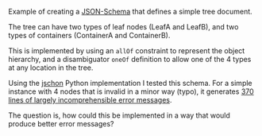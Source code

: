 Example of creating a [JSON-Schema](https://json-schema.org) that defines a simple tree document. 

The tree can have two types of leaf nodes (LeafA and LeafB), and two types of containers 
(ContainerA and ContainerB).

This is implemented by using an `allOf` constraint to represent the object hierarchy, and a
disambiguator `oneOf` definition to allow one of the 4 types at any location in the tree. 

Using the [jschon](https://github.com/marksparkza/jschon) Python implementation I tested this
schema. For a simple instance with 4 nodes that is invalid in a minor way (typo), it generates
[370 lines of largely incomprehensible error messages](result.err). 

The question is, how could this be implemented in a way that would produce better error
messages?
